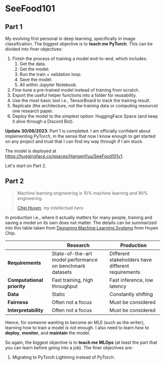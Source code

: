 # SeeFood101

## Part 1

My evolving first personal in deep learning, specifically in image classification. The biggest objective is to **teach me PyTorch**. This can be divided into finer objectives:

1. Finish the process of training a model end-to-end, which includes:
   1. Get the data.
   2. Get the model.
   3. Run the train + validation loop.
   4. Save the model.
   5. All within Jupyter Notebook.
2. Fine-tune a pre-trained model instead of training from scratch.
3. Export the useful helper functions into a folder for reusability.
4. Use the most basic tool i.e., TensorBoard to track the training result.
5. Replicate (the architecture, not the training data or computing resource) one research paper.
6. Deploy the model to the simplest option: HuggingFace Space (and keep it alive through a Discord Bot).

**Update 30/06/2023**: Part 1 is completed. I am officially confident about implementing PyTorch, in the sense that now I know enough to get started on any project and trust that I can find my way through if I am stuck. 

The model is deployed at https://huggingface.co/spaces/HangenYuu/SeeFood101v1.

Let's start on Part 2.

## Part 2

> Machine learning engineering is 10% machine learning and 90% engineering.
>
> *[Chip Huyen](https://twitter.com/chipro/status/1315678863347920896?lang=en), my intellectual hero*

In production i.e., where it actually matters for many people, training and saving a model on its own does not matter. The details can be summarized into this table taken from [Designing Machine Learning Systems](https://learning.oreilly.com/library/view/designing-machine-learning/9781098107956/ch01.html#key_differences_between_ml_in_research) from Huyen Chip.

|   | Research | Production |
| --- | --- | --- |
| **Requirements** | State-of-the-art model performance on benchmark datasets | Different stakeholders have different requirements |
| **Computational priority** | Fast training, high throughput | Fast inference, low latency |
| **Data** | Static | Constantly shifting |
| **Fairness** | Often not a focus | Must be considered |
| **Interpretability** | Often not a focus | Must be considered |

Hence, for someone wanting to become an MLE (such as the writer), learning how to train a model is not enough. I also need to learn how to **deploy**, **monitor**, and **maintain** the model.

So again, the biggest objective is to **teach me MLOps** (at least the part that you can learn before going into a job). The finer objectives are:

1. Migrating to PyTorch Lightning instead of PyTorch.